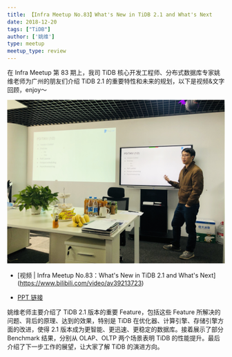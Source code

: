 ```yaml
---
title: 【Infra Meetup No.83】What's New in TiDB 2.1 and What's Next 
date: 2018-12-20
tags: ["TiDB"]
author: ['姚维']
type: meetup
meetup_type: review
---
```


在 Infra Meetup 第 83 期上，我司 TiDB 核心开发工程师、分布式数据库专家姚维老师为广州的朋友们介绍 TiDB 2.1 的重要特性和未来的规划，以下是视频&文字回顾，enjoy～


![](media/meetup-83-20181220/1.jpg)

- [视频 | Infra Meetup No.83：What's New in TiDB 2.1 and What's Next]
(https://www.bilibili.com/video/av39213723)

- [PPT 链接](https://eyun.baidu.com/s/3pMaIGmn)

姚维老师主要介绍了 TiDB 2.1 版本的重要 Feature，包括这些 Feature 所解决的问题、背后的原理、达到的效果，特别是 TiDB 在优化器、计算引擎、存储引擎方面的改进，使得 2.1 版本成为更智能、更迅速、更稳定的数据库。接着展示了部分 Benchmark 结果，分别从 OLAP、OLTP 两个场景表明 TiDB 的性能提升。最后介绍了下一步工作的展望，让大家了解 TiDB 的演进方向。